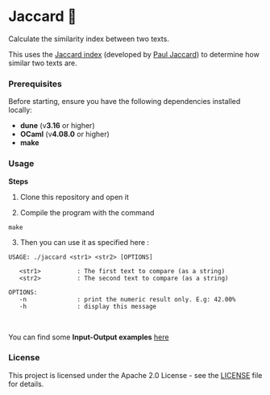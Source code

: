 # Jaccard 🧬

Calculate the similarity index between two texts.

This uses the [Jaccard index](https://en.wikipedia.org/wiki/Jaccard_index) (developed by [Paul Jaccard](https://en.wikipedia.org/wiki/Paul_Jaccard)) to determine how similar two texts are.


### Prerequisites

Before starting, ensure you have the following dependencies installed locally:

- **dune** (v**3.16** or higher)
- **OCaml** (v**4.08.0** or higher)
- **make**

### Usage

**Steps**

1. Clone this repository and open it

2. Compile the program with the command

```
make
```

3. Then you can use it as specified here :

```
USAGE: ./jaccard <str1> <str2> [OPTIONS]

   <str1>          : The first text to compare (as a string)
   <str2>          : The second text to compare (as a string)

OPTIONS:
   -n              : print the numeric result only. E.g: 42.00%
   -h              : display this message
```

<br>

You can find some **Input-Output examples** [here](/examples/examples.md)

### License

This project is licensed under the Apache 2.0 License - see the [LICENSE](/LICENSE) file for details.